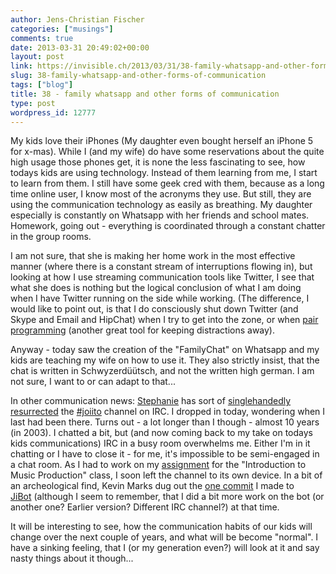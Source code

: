 ```yaml
---
author: Jens-Christian Fischer
categories: ["musings"]
comments: true
date: 2013-03-31 20:49:02+00:00
layout: post
link: https://invisible.ch/2013/03/31/38-family-whatsapp-and-other-forms-of-communication/
slug: 38-family-whatsapp-and-other-forms-of-communication
tags: ["blog"]
title: 38 - family whatsapp and other forms of communication
type: post
wordpress_id: 12777
---
```


My kids love their iPhones (My daughter even bought herself an iPhone 5 for x-mas). While I (and my wife) do have some reservations about the quite high usage those phones get, it is none the less fascinating to see, how todays kids are using technology. Instead of them learning from me, I start to learn from them. I still have some geek cred with them, because as a long time online user, I know most of the acronyms they use. But still, they are using the communication technology as easily as breathing. My daughter especially is constantly on Whatsapp with her friends and school mates. Homework, going out - everything is coordinated through a constant chatter in the group rooms.

I am not sure, that she is making her home work in the most effective manner (where there is a constant stream of interruptions flowing in), but looking at how I use streaming communication tools like Twitter, I see that what she does is nothing but the logical conclusion of what I am doing when I have Twitter running on the side while working. (The difference, I would like to point out, is that I do consciously shut down Twitter (and Skype and Email and HipChat) when I try to get into the zone, or when [pair programming](/2013/03/13/56-pair-programming/) (another great tool for keeping distractions away).

Anyway - today saw the creation of the "FamilyChat" on Whatsapp and my kids are teaching my wife on how to use it. They also strictly insist, that the chat is written in Schwyzerdüütsch, and not the written high german. I am not sure, I want to or can adapt to that...

In other communication news: [Stephanie](https://climbtothestars.org) has sort of [singlehandedly resurrected](https://climbtothestars.org/archives/2013/03/31/irc-joiito-channel-revival-or-at-least-reunion/) the [#joiito](irc://#joiito) channel on IRC. I dropped in today, wondering when I last had been there. Turns out - a lot longer than I though - almost 10 years (in 2003). I chatted a bit, but (and now coming back to my take on todays kids communications) IRC in a busy room overwhelms me. Either I'm in it chatting or I have to close it - for me, it's impossible to be semi-engaged in a chat room. As I had to work on my [assignment](https://www.youtube.com/watch?v=COZl6j8KBmc) for the "Introduction to Music Production" class, I soon left the channel to its own device. In a bit of an archeological find, Kevin Marks dug out the [one commit](https://github.com/termie/jibot/commit/2ea30b1689d05cbe08a361ed6c6fda72759826f7) I made to [JiBot](https://github.com/termie/jibot) (although I seem to remember, that I did a bit more work on the bot (or another one? Earlier version? Different IRC channel?) at that time.

It will be interesting to see, how the communication habits of our kids will change over the next couple of years, and what will be become "normal". I have a sinking feeling, that I (or my generation even?) will look at it and say nasty things about it though...
